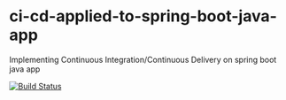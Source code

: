# ci-cd-applied-to-spring-boot-java-app
Implementing Continuous Integration/Continuous Delivery on spring boot java app

[![Build Status](https://travis-ci.com/pyaesonehein1141991/ci-cd-applied-to-spring-boot-java-app.svg)](https://travis-ci.com/pyaesonehein1141991/ci-cd-applied-to-spring-boot-java-app)
